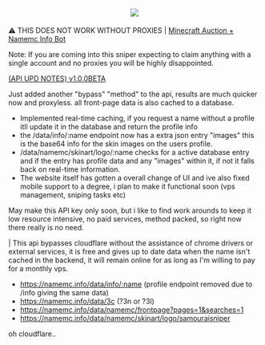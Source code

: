 
<h1 align="center" class="icon">
  <a>
    <img src="https://avatars.githubusercontent.com/u/84757238?v=4"></img>
  </a>
</h1>

⚠️ THIS DOES NOT WORK WITHOUT PROXIES | [Minecraft Auction + Namemc Info Bot](https://discord.com/api/oauth2/authorize?client_id=1157922376495943822&permissions=0&scope=applications.commands%20bot)

Note: If you are coming into this sniper expecting to claim anything with a single account and no proxies you will be highly disappointed.

[(API UPD NOTES) v1.0.0BETA](https://namemc.info/)

Just added another "bypass" "method" to the api, results are much quicker now and proxyless. all front-page data is also cached to a database.
- Implemented real-time caching, if you request a name without a profile itll update it in the database and return the profile info
- the /data/info/:name endpoint now has a extra json entry "images" this is the base64 info for the skin images on the users profile.
- /data/namemc/skinart/logo/:name checks for a active database entry and if the entry has profile data and any "images" within it, if not it falls back on real-time information.
- The website itself has gotten a overall change of UI and ive also fixed mobile support to a degree, i plan to make it functional soon (vps management, sniping tasks etc)

May make this API key only soon, but i like to find work arounds to keep it low resource intensive, no paid services, method packed, so right now there really is no need.

| This api bypasses cloudflare without the assistance of chrome drivers or external services, it is free and gives up to date data when the name isn't cached in the backend, it will remain online for as long as I'm willing to pay for a monthly vps.

- https://namemc.info/data/info/:name (profile endpoint removed due to /info giving the same data)
- https://namemc.info/data/3c (?3n or ?3l)
- https://namemc.info/data/namemc/frontpage?pages=1&searches=1
- https://namemc.info/data/namemc/skinart/logo/samouraisniper

oh cloudflare..
